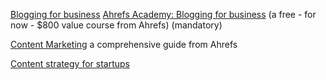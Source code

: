 
[Blogging for business](https://ahrefs.com/academy/blogging-for-business/lesson-1-1)
[Ahrefs Academy: Blogging for business](https://ahrefs.com/academy/blogging-for-business)
(a free - for now - $800 value course from Ahrefs)
(mandatory)

[Content Marketing](https://ahrefs.com/blog/content-marketing/)
a comprehensive guide from Ahrefs

[Content strategy for startups](https://www.robbierichards.com/seo/seo-for-startups/)
